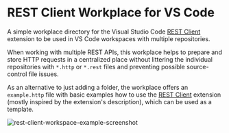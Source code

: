 # REST Client Workplace for VS Code

A simple workplace directory for the Visual Studio Code [REST Client] extension to be used in VS Code workspaces with multiple repositories.

When working with multiple REST APIs, this workplace helps to prepare and store HTTP requests in a centralized place without littering the individual repositories with `*.http` or `*.rest` files and preventing possible source-control file issues.

As an alternative to just adding a folder, the workplace offers an `example.http` file with basic examples how to use the [REST Client] extension (mostly inspired by the extension's description), which can be used as a template.

[rest client]: https://marketplace.visualstudio.com/items?itemName=humao.rest-client

![rest-client-workspace-example-screenshot](https://user-images.githubusercontent.com/44228158/114732812-1f64c700-9d43-11eb-84eb-a789b90048f2.PNG)
